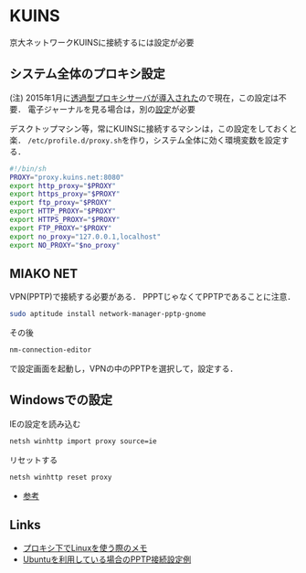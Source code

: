 
# KUINS

京大ネットワークKUINSに接続するには設定が必要

## システム全体のプロキシ設定

(注) 2015年1月に[透過型プロキシサーバが導入された](http://www.iimc.kyoto-u.ac.jp/ja/whatsnew/information/detail/150224052768.html)ので現在，この設定は不要．
電子ジャーナルを見る場合は，別の[設定](http://www.iimc.kyoto-u.ac.jp/ja/services/kuins/external/use/proxy.html)が必要

デスクトップマシン等，常にKUINSに接続するマシンは，この設定をしておくと楽．
``/etc/profile.d/proxy.sh``を作り，システム全体に効く環境変数を設定する．

```sh
#!/bin/sh
PROXY="proxy.kuins.net:8080"
export http_proxy="$PROXY"
export https_proxy="$PROXY"
export ftp_proxy="$PROXY"
export HTTP_PROXY="$PROXY"
export HTTPS_PROXY="$PROXY"
export FTP_PROXY="$PROXY"
export no_proxy="127.0.0.1,localhost"
export NO_PROXY="$no_proxy"
```

## MIAKO NET

VPN(PPTP)で接続する必要がある．
PPPTじゃなくてPPTPであることに注意．

```sh
sudo aptitude install network-manager-pptp-gnome
```

その後

```sh
nm-connection-editor
```

で設定画面を起動し，VPNの中のPPTPを選択して，設定する．

## Windowsでの設定

IEの設定を読み込む

```sh
netsh winhttp import proxy source=ie
```

リセットする

```sh
netsh winhttp reset proxy
```

- [参考](https://www.upken.jp/kb/proxy-for-windowsupdate.html)

## Links

- [プロキシ下でLinuxを使う際のメモ](http://lambdalisue.hatenablog.com/entry/2013/06/25/140630)
- [Ubuntuを利用している場合のPPTP接続設定例](http://www.kuins.kyoto-u.ac.jp/ja/index.php?Ubuntu%A4%C7PPTP%C0%DC%C2%B3)
